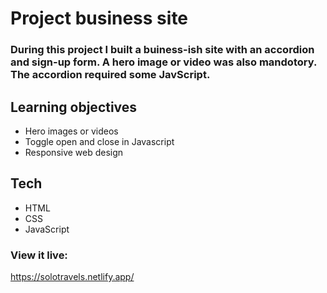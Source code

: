 # Project business site

### During this project I built a buiness-ish site with an accordion and sign-up form. A hero image or video was also mandotory. The accordion required some JavScript.

## Learning objectives

- Hero images or videos
- Toggle open and close in Javascript
- Responsive web design

## Tech

- HTML
- CSS
- JavaScript

### View it live:

https://solotravels.netlify.app/
